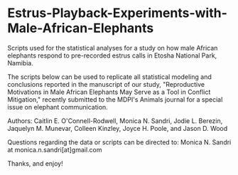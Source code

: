# Estrus-Playback-Experiments-with-Male-African-Elephants

Scripts used for the statistical analyses for a study on how male African elephants respond to pre-recorded estrus calls in Etosha National Park, Namibia.

The scripts below can be used to replicate all statistical modeling and conclusions reported in the manuscript of our study, "Reproductive Motivations in Male African Elephants May Serve as a Tool in Conflict Mitigation," recently submitted to the MDPI's Animals journal for a special issue on elephant communication.

Authors: Caitlin E. O'Connell-Rodwell, Monica N. Sandri, Jodie L. Berezin, Jaquelyn M. Munevar, Colleen Kinzley, Joyce H. Poole, and Jason D. Wood

Questions regarding the data or scripts can be directed to: Monica N. Sandri at monica.n.sandri[at]gmail.com

Thanks, and enjoy!
